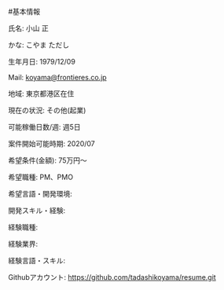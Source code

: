 #基本情報

氏名:
小山 正

かな:
こやま ただし

生年月日:
1979/12/09

Mail:
koyama@frontieres.co.jp

地域:
東京都港区在住

現在の状況:
その他(起業)

可能稼働日数/週:
週5日

案件開始可能時期:
2020/07

希望条件(金額):
75万円～

希望職種:
PM、PMO

希望言語・開発環境:


開発スキル・経験:


経験職種:


経験業界:


経験言語・スキル:


Githubアカウント:
https://github.com/tadashikoyama/resume.git


